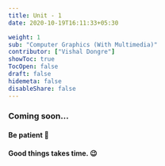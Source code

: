 ```yaml
---
title: Unit - 1
date: 2020-10-19T16:11:33+05:30

weight: 1
sub: "Computer Graphics (With Multimedia)"
contributor: ["Vishal Dongre"]
showToc: true
TocOpen: false
draft: false
hidemeta: false
disableShare: false
---
```


### Coming soon...

#### Be patient 🙂

#### Good things takes time. 😉
